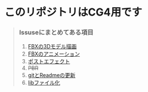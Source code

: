 # このリポジトリはCG4用です
>### lssuseにまとめてある項目
>1. [FBXの3Dモデル描画](https://github.com/daiki2001/CG4/issues/1)
>2. [FBXのアニメーション](https://github.com/daiki2001/CG4/issues/2)
>3. [ポストエフェクト](https://github.com/daiki2001/CG4/issues/3)
>4. ~~PBR~~
>5. [gitとReadmeの更新](https://github.com/daiki2001/CG4/issues/7)
>6. [libファイル化](https://github.com/daiki2001/CG4/issues/8)
